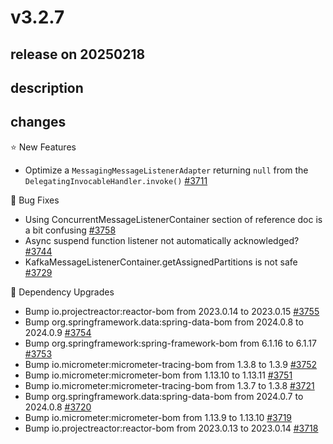 # v3.2.7

## release on 20250218
## description
## changes
⭐ New Features

* Optimize a <code>MessagingMessageListenerAdapter</code> returning <code>null</code> from the <code>DelegatingInvocableHandler.invoke()</code> <a href="https://github.com/spring-projects/spring-kafka/issues/3711" data-hovercard-type="issue" data-hovercard-url="/spring-projects/spring-kafka/issues/3711/hovercard">#3711</a>

🐞 Bug Fixes

* Using ConcurrentMessageListenerContainer section of reference doc is a bit confusing <a href="https://github.com/spring-projects/spring-kafka/issues/3758" data-hovercard-type="issue" data-hovercard-url="/spring-projects/spring-kafka/issues/3758/hovercard">#3758</a>
* Async suspend function listener not automatically acknowledged? <a href="https://github.com/spring-projects/spring-kafka/issues/3744" data-hovercard-type="issue" data-hovercard-url="/spring-projects/spring-kafka/issues/3744/hovercard">#3744</a>
* KafkaMessageListenerContainer.getAssignedPartitions is not safe <a href="https://github.com/spring-projects/spring-kafka/issues/3729" data-hovercard-type="issue" data-hovercard-url="/spring-projects/spring-kafka/issues/3729/hovercard">#3729</a>

🔨 Dependency Upgrades

* Bump io.projectreactor:reactor-bom from 2023.0.14 to 2023.0.15 <a href="https://github.com/spring-projects/spring-kafka/pull/3755" data-hovercard-type="pull_request" data-hovercard-url="/spring-projects/spring-kafka/pull/3755/hovercard">#3755</a>
* Bump org.springframework.data:spring-data-bom from 2024.0.8 to 2024.0.9 <a href="https://github.com/spring-projects/spring-kafka/pull/3754" data-hovercard-type="pull_request" data-hovercard-url="/spring-projects/spring-kafka/pull/3754/hovercard">#3754</a>
* Bump org.springframework:spring-framework-bom from 6.1.16 to 6.1.17 <a href="https://github.com/spring-projects/spring-kafka/pull/3753" data-hovercard-type="pull_request" data-hovercard-url="/spring-projects/spring-kafka/pull/3753/hovercard">#3753</a>
* Bump io.micrometer:micrometer-tracing-bom from 1.3.8 to 1.3.9 <a href="https://github.com/spring-projects/spring-kafka/pull/3752" data-hovercard-type="pull_request" data-hovercard-url="/spring-projects/spring-kafka/pull/3752/hovercard">#3752</a>
* Bump io.micrometer:micrometer-bom from 1.13.10 to 1.13.11 <a href="https://github.com/spring-projects/spring-kafka/pull/3751" data-hovercard-type="pull_request" data-hovercard-url="/spring-projects/spring-kafka/pull/3751/hovercard">#3751</a>
* Bump io.micrometer:micrometer-tracing-bom from 1.3.7 to 1.3.8 <a href="https://github.com/spring-projects/spring-kafka/pull/3721" data-hovercard-type="pull_request" data-hovercard-url="/spring-projects/spring-kafka/pull/3721/hovercard">#3721</a>
* Bump org.springframework.data:spring-data-bom from 2024.0.7 to 2024.0.8 <a href="https://github.com/spring-projects/spring-kafka/pull/3720" data-hovercard-type="pull_request" data-hovercard-url="/spring-projects/spring-kafka/pull/3720/hovercard">#3720</a>
* Bump io.micrometer:micrometer-bom from 1.13.9 to 1.13.10 <a href="https://github.com/spring-projects/spring-kafka/pull/3719" data-hovercard-type="pull_request" data-hovercard-url="/spring-projects/spring-kafka/pull/3719/hovercard">#3719</a>
* Bump io.projectreactor:reactor-bom from 2023.0.13 to 2023.0.14 <a href="https://github.com/spring-projects/spring-kafka/pull/3718" data-hovercard-type="pull_request" data-hovercard-url="/spring-projects/spring-kafka/pull/3718/hovercard">#3718</a>

